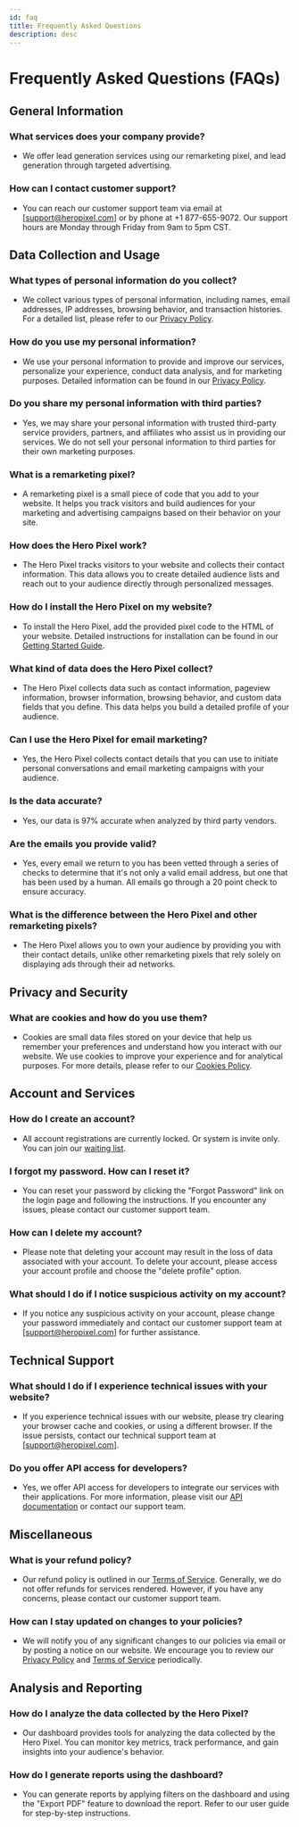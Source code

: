 ```yaml
---
id: faq
title: Frequently Asked Questions
description: desc
---
```


# Frequently Asked Questions (FAQs)

## General Information

### What services does your company provide?

- We offer lead generation services using our remarketing pixel, and lead generation through targeted advertising.

### How can I contact customer support?

- You can reach our customer support team via email at [support@heropixel.com] or by phone at +1 877-655-9072. Our support hours are Monday through Friday from 9am to 5pm CST.

## Data Collection and Usage

### What types of personal information do you collect?

- We collect various types of personal information, including names, email addresses, IP addresses, browsing behavior, and transaction histories. For a detailed list, please refer to our [Privacy Policy](/privacy-policy).

### How do you use my personal information?

- We use your personal information to provide and improve our services, personalize your experience, conduct data analysis, and for marketing purposes. Detailed information can be found in our [Privacy Policy](/privacy-policy).

### Do you share my personal information with third parties?

- Yes, we may share your personal information with trusted third-party service providers, partners, and affiliates who assist us in providing our services. We do not sell your personal information to third parties for their own marketing purposes.

### What is a remarketing pixel?

- A remarketing pixel is a small piece of code that you add to your website. It helps you track visitors and build audiences for your marketing and advertising campaigns based on their behavior on your site.

### How does the Hero Pixel work?

- The Hero Pixel tracks visitors to your website and collects their contact information. This data allows you to create detailed audience lists and reach out to your audience directly through personalized messages.

### How do I install the Hero Pixel on my website?

- To install the Hero Pixel, add the provided pixel code to the HTML of your website. Detailed instructions for installation can be found in our [Getting Started Guide](/docs/start-registration).

### What kind of data does the Hero Pixel collect?

- The Hero Pixel collects data such as contact information, pageview information, browser information, browsing behavior, and custom data fields that you define. This data helps you build a detailed profile of your audience.

### Can I use the Hero Pixel for email marketing?

- Yes, the Hero Pixel collects contact details that you can use to initiate personal conversations and email marketing campaigns with your audience.

### Is the data accurate?

- Yes, our data is 97% accurate when analyzed by third party vendors.

### Are the emails you provide valid?

- Yes, every email we return to you has been vetted through a series of checks to determine that it's not only a valid email address, but one that has been used by a human. All emails go through a 20 point check to ensure accuracy.

### What is the difference between the Hero Pixel and other remarketing pixels?

- The Hero Pixel allows you to own your audience by providing you with their contact details, unlike other remarketing pixels that rely solely on displaying ads through their ad networks.

## Privacy and Security

### What are cookies and how do you use them?

- Cookies are small data files stored on your device that help us remember your preferences and understand how you interact with our website. We use cookies to improve your experience and for analytical purposes. For more details, please refer to our [Cookies Policy](/privacy-policy).

## Account and Services

### How do I create an account?

- All account registrations are currently locked. Or system is invite only. You can join our [waiting list](mailto:mark@heropixel.com).

### I forgot my password. How can I reset it?

- You can reset your password by clicking the "Forgot Password" link on the login page and following the instructions. If you encounter any issues, please contact our customer support team.

### How can I delete my account?

- Please note that deleting your account may result in the loss of data associated with your account. To delete your account, please access your account profile and choose the "delete profile" option.

### What should I do if I notice suspicious activity on my account?

- If you notice any suspicious activity on your account, please change your password immediately and contact our customer support team at [support@heropixel.com] for further assistance.

## Technical Support

### What should I do if I experience technical issues with your website?

- If you experience technical issues with our website, please try clearing your browser cache and cookies, or using a different browser. If the issue persists, contact our technical support team at [support@heropixel.com].

### Do you offer API access for developers?

- Yes, we offer API access for developers to integrate our services with their applications. For more information, please visit our [API documentation](/docs/intro-to-graphql) or contact our support team.

## Miscellaneous

### What is your refund policy?

- Our refund policy is outlined in our [Terms of Service](/terms-and-conditions). Generally, we do not offer refunds for services rendered. However, if you have any concerns, please contact our customer support team.

### How can I stay updated on changes to your policies?

- We will notify you of any significant changes to our policies via email or by posting a notice on our website. We encourage you to review our [Privacy Policy](/privacy-policy) and [Terms of Service](/terms-and-conditions) periodically.

## Analysis and Reporting

### How do I analyze the data collected by the Hero Pixel?

- Our dashboard provides tools for analyzing the data collected by the Hero Pixel. You can monitor key metrics, track performance, and gain insights into your audience's behavior.

### How do I generate reports using the dashboard?

- You can generate reports by applying filters on the dashboard and using the "Export PDF" feature to download the report. Refer to our user guide for step-by-step instructions.
